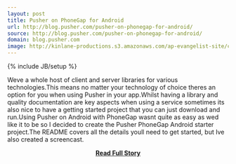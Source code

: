 ```yaml
---
layout: post
title: Pusher on PhoneGap for Android
url: http://blog.pusher.com/pusher-on-phonegap-for-android/
source: http://blog.pusher.com/pusher-on-phonegap-for-android/
domain: blog.pusher.com
image: http://kinlane-productions.s3.amazonaws.com/ap-evangelist-site/curated/screenshots/9352_api500_com.png
---
```

{% include JB/setup %}<p>Weve a whole host of client and server libraries for various technologies.This means no matter your technology of choice theres an option for you when using Pusher in your app.Whilst having a library and quality documentation are key aspects when using a service sometimes its also nice to have a getting started project that you can just download and run.Using Pusher on Android with PhoneGap wasnt quite as easy as wed like it to be so I decided to create the Pusher PhoneGap Android starter project.The README covers all the details youll need to get started, but Ive also created a screencast.</p>
<center><p><a href="http://blog.pusher.com/pusher-on-phonegap-for-android/" style='padding:25px; font-sze:18px; font-weight: bold;'>Read Full Story</a></p></center>
